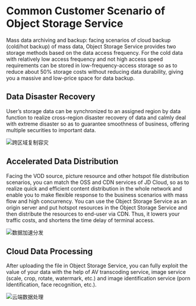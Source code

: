 # Common Customer Scenario of Object Storage Service

Mass data archiving and backup: facing scenarios of cloud backup (cold/hot backup) of mass data, Object Storage Service provides two storage methods based on the data access frequency. For the cold data with relatively low access frequency and not high access speed requirements can be stored in low-frequency-access storage so as to reduce about 50% storage costs without reducing data durability, giving you a massive and low-price space for data backup.

## Data Disaster Recovery

User’s storage data can be synchronized to an assigned region by data function to realize cross-region disaster recovery of data and calmly deal with extreme disaster so as to guarantee smoothness of business, offering multiple securities to important data.

![跨区域复制容灾](../../../../image/Object-Storage-Service/OSS-001.jpg)

## Accelerated Data Distribution

Facing the VOD source, picture resource and other hotspot file distribution scenarios, you can match the OSS and CDN services of JD Cloud, so as to realize quick and efficient content distribution in the whole network and enable you to make flexible response to the business scenarios with mass flow and high concurrency. You can use the Object Storage Service as an origin server and put hotspot resources in the Object Storage Service and then distribute the resources to end-user via CDN. Thus, it lowers your traffic costs, and shortens the time delay of terminal access.

![数据加速分发](../../../../image/Object-Storage-Service/OSS-002.jpg)

## Cloud Data Processing

After uploading the file in Object Storage Service, you can fully exploit the value of your data with the help of AV transcoding service, image service (scale, crop, rotate, watermark, etc.) and image identification service (porn Identification, face recognition, etc.).

![云端数据处理](../../../../image/Object-Storage-Service/OSS-003.jpg)
